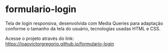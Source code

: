 # formulario-login
Tela de login responsiva, desenvolvida com Media Queries para adaptação conforme o tamanho da tela do usuário, tecnologias usadas HTML e CSS.

Acesse o projeto através do link: https://joaovictorgregorio.github.io/formulario-login
